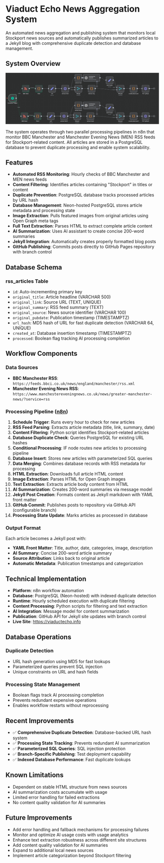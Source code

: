 # Viaduct Echo News Aggregation System

An automated news aggregation and publishing system that monitors local Stockport news sources and automatically publishes summarized articles to a Jekyll blog with comprehensive duplicate detection and database management.

## System Overview

![Workflow Diagram](assets/images/flow-diagram.png)

The system operates through two parallel processing pipelines in n8n that monitor BBC Manchester and Manchester Evening News (MEN) RSS feeds for Stockport-related content. All articles are stored in a PostgreSQL database to prevent duplicate processing and enable system scalability.

## Features

- **Automated RSS Monitoring**: Hourly checks of BBC Manchester and MEN news feeds
- **Content Filtering**: Identifies articles containing "Stockport" in titles or content
- **Duplicate Prevention**: PostgreSQL database tracks processed articles by URL hash
- **Database Management**: Neon-hosted PostgreSQL stores article metadata and processing state
- **Image Extraction**: Pulls featured images from original articles using Open Graph meta tags
- **Full Text Extraction**: Parses HTML to extract complete article content
- **AI Summarization**: Uses AI assistant to create concise 200-word summaries
- **Jekyll Integration**: Automatically creates properly formatted blog posts
- **GitHub Publishing**: Commits posts directly to GitHub Pages repository with branch control

## Database Schema

### rss_articles Table
- `id`: Auto-incrementing primary key
- `original_title`: Article headline (VARCHAR 500)
- `original_link`: Source URL (TEXT, UNIQUE)
- `original_summary`: RSS feed summary (TEXT)
- `original_source`: News source identifier (VARCHAR 100)
- `original_pubdate`: Publication timestamp (TIMESTAMPTZ)
- `url_hash`: MD5 hash of URL for fast duplicate detection (VARCHAR 64, UNIQUE)
- `created_at`: Database insertion timestamp (TIMESTAMPTZ)
- `processed`: Boolean flag tracking AI processing completion

## Workflow Components

### Data Sources
- **BBC Manchester RSS**: `https://feeds.bbci.co.uk/news/england/manchester/rss.xml`
- **Manchester Evening News RSS**: `https://www.manchestereveningnews.co.uk/news/greater-manchester-news/?service=rss`

### Processing Pipeline ([n8n](https://n8n.io/))
1. **Schedule Trigger**: Runs every hour to check for new articles
2. **RSS Feed Parsing**: Extracts article metadata (title, link, summary, date)
3. **Content Filtering**: Python script identifies Stockport-related articles
4. **Database Duplicate Check**: Queries PostgreSQL for existing URL hashes
5. **Conditional Processing**: IF node routes new articles to processing pipeline
6. **Database Insert**: Stores new articles with parameterized SQL queries
7. **Data Merging**: Combines database records with RSS metadata for processing
8. **HTML Extraction**: Downloads full article HTML content
9. **Image Extraction**: Parses HTML for Open Graph images
10. **Text Extraction**: Extracts article body content from HTML
11. **AI Summarization**: Creates 200-word summaries via message model
12. **Jekyll Post Creation**: Formats content as Jekyll markdown with YAML front matter
13. **GitHub Commit**: Publishes posts to repository via GitHub API (configurable branch)
14. **Processing State Update**: Marks articles as processed in database

### Output Format

Each article becomes a Jekyll post with:
- **YAML Front Matter**: Title, author, date, categories, image, description
- **AI Summary**: Concise 200-word article summary
- **Source Attribution**: Links back to original article
- **Automatic Metadata**: Publication timestamps and categorization

## Technical Implementation

- **Platform**: n8n workflow automation
- **Database**: PostgreSQL (Neon-hosted) with indexed duplicate detection
- **Runtime**: Hourly scheduled execution with duplicate filtering
- **Content Processing**: Python scripts for filtering and text extraction
- **AI Integration**: Message model for content summarization
- **Publication**: GitHub API for Jekyll site updates with branch control
- **Live Site**: https://viaductecho.info

## Database Operations

### Duplicate Detection
- URL hash generation using MD5 for fast lookups
- Parameterized queries prevent SQL injection
- Unique constraints on URL and hash fields

### Processing State Management
- Boolean flags track AI processing completion
- Prevents redundant expensive operations
- Enables workflow restarts without reprocessing

## Recent Improvements

- ✅ **Comprehensive Duplicate Detection**: Database-backed URL hash system
- ✅ **Processing State Tracking**: Prevents redundant AI summarization
- ✅ **Parameterized SQL Queries**: SQL injection protection
- ✅ **Branch-Specific Publishing**: Test deployment capability
- ✅ **Indexed Database Performance**: Fast duplicate lookups

## Known Limitations

- Dependent on stable HTML structure from news sources
- AI summarization costs accumulate with usage
- Limited error handling for failed extractions
- No content quality validation for AI summaries

## Future Improvements

- Add error handling and fallback mechanisms for processing failures
- Monitor and optimize AI usage costs with usage analytics
- Enhance text extraction robustness across different site structures
- Add content quality validation for AI summaries
- Expand to additional local news sources
- Implement article categorization beyond Stockport filtering
